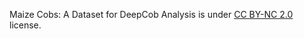 Maize Cobs: A Dataset for DeepCob Analysis is under [CC BY-NC 2.0](https://creativecommons.org/licenses/by-nc/2.0/) license.